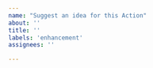 ```yaml
---
name: "Suggest an idea for this Action"
about: ''
title: ''
labels: 'enhancement'
assignees: ''

---
```

